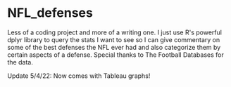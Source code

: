 # NFL_defenses
Less of a coding project and more of a writing one. I just use R's powerful dplyr library to query the stats I want to see so I can give commentary on some of the best defenses the NFL ever had and also categorize them by certain aspects of  a defense.  Special thanks to The Football Databases for the data.

Update 5/4/22: Now comes with Tableau graphs!
